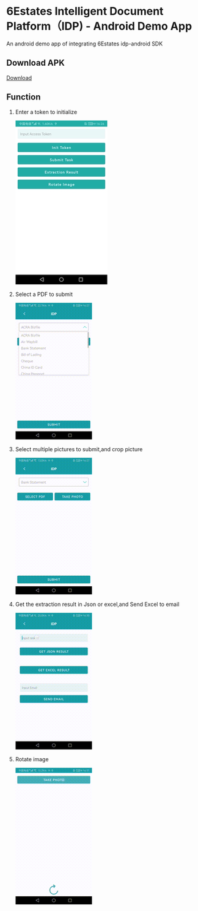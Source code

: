 # 6Estates Intelligent Document Platform（IDP) - Android Demo App

An android demo app of integrating 6Estates idp-android SDK

## Download APK

[Download](art/IdpAndroidDemo_v1.0.apk)

## Function

1. Enter a token to initialize
   
   ![](art/init.jpg)

2. Select a PDF to submit
   
   ![](art/submitpdf.gif)

3. Select multiple pictures to submit,and crop picture
   
   ![](art/submitpictures.gif)

4. Get the extraction result in Json or excel,and Send Excel to email
   
   ![](art/result.gif)

5. Rotate image
   
   ![](art/rotate.gif)
  

